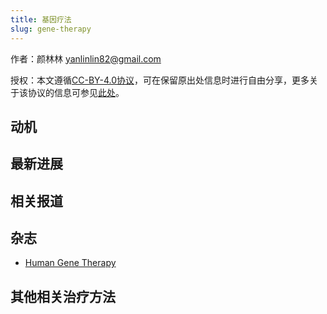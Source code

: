 ```yaml
---
title: 基因疗法
slug: gene-therapy
---
```


作者：颜林林 <yanlinlin82@gmail.com>

授权：本文遵循[CC-BY-4.0协议](LICENSE)，可在保留原出处信息时进行自由分享，更多关于该协议的信息可参见[此处](https://creativecommons.org/licenses/by/4.0/deed.zh)。

## 动机

## 最新进展

## 相关报道

## 杂志

* [Human Gene Therapy](https://www.liebertpub.com/toc/hum/0/ja)

## 其他相关治疗方法
